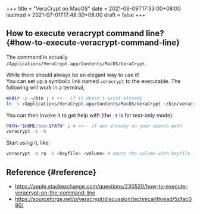 +++
title = "VeraCrypt on MacOS"
date = 2021-06-09T17:33:00+08:00
lastmod = 2021-07-01T17:48:30+08:00
draft = false
+++

## How to execute veracrypt command line? {#how-to-execute-veracrypt-command-line}

The command is actually `/Applications/VeraCrypt.app/Contents/MacOS/VeraCrypt`.

While there should always be an elegant way to use it!<br />
You can set up a symbolic link named `veracrypt` to the executable. The following will work in a terminal,

```sh
mkdir -p ~/bin ; # <<-- if it doesn't exist already
ln -s /Applications/VeraCrypt.app/Contents/MacOS/VeraCrypt ~/bin/veracrypt
```

You can then invoke it to get help with (the `-t` is for text-only mode):

```sh
PATH="$HOME/bin:$PATH" ; # <<-- if not already on your search path
veracrypt -t -h
```

Start using it, like:

```sh
veracrypt -m ro -k <keyfile> <volume> # mount the volume with keyfile in read-only mode
```


## Reference {#reference}

-   <https://apple.stackexchange.com/questions/230520/how-to-execute-veracrypt-on-the-command-line>
-   <https://sourceforge.net/p/veracrypt/discussion/technical/thread/5dfac090/>
